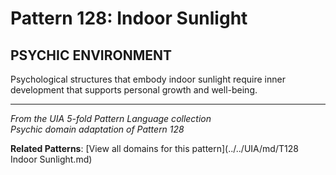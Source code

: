 # Pattern 128: Indoor Sunlight

## PSYCHIC ENVIRONMENT

Psychological structures that embody indoor sunlight require inner development that supports personal growth and well-being.

---

*From the UIA 5-fold Pattern Language collection*  
*Psychic domain adaptation of Pattern 128*

**Related Patterns**: [View all domains for this pattern](../../UIA/md/T128 Indoor Sunlight.md)